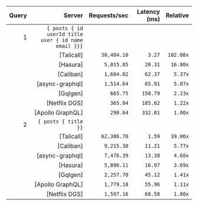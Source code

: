 <!-- PERFORMANCE_RESULTS_START -->

| Query | Server | Requests/sec | Latency (ms) | Relative |
|-------:|--------:|--------------:|--------------:|---------:|
| 1 | `{ posts { id userId title user { id name email }}}` |
|| [Tailcall] | `30,484.10` | `3.27` | `102.08x` |
|| [Hasura] | `5,015.85` | `20.31` | `16.80x` |
|| [Caliban] | `1,604.02` | `62.37` | `5.37x` |
|| [async-graphql] | `1,514.64` | `65.91` | `5.07x` |
|| [Gqlgen] | `665.75` | `150.79` | `2.23x` |
|| [Netflix DGS] | `365.04` | `185.62` | `1.22x` |
|| [Apollo GraphQL] | `298.64` | `332.81` | `1.00x` |
| 2 | `{ posts { title }}` |
|| [Tailcall] | `62,386.70` | `1.59` | `39.06x` |
|| [Caliban] | `9,215.30` | `11.21` | `5.77x` |
|| [async-graphql] | `7,476.39` | `13.38` | `4.68x` |
|| [Hasura] | `5,896.11` | `16.97` | `3.69x` |
|| [Gqlgen] | `2,257.70` | `45.12` | `1.41x` |
|| [Apollo GraphQL] | `1,779.18` | `55.96` | `1.11x` |
|| [Netflix DGS] | `1,597.16` | `68.58` | `1.00x` |

<!-- PERFORMANCE_RESULTS_END -->
